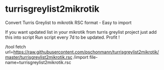 # turrisgreylist2mikrotik
Convert Turris Greylist to mikrotik RSC format - Easy to import

If you want updated list in your mikrotik from turris greylist project just add this into script
Run script every 7d to be updated.
Profit !

/tool fetch url=https://raw.githubusercontent.com/pschonmann/turrisgreylist2mikrotik/master/turrisgreylist2mikrotik.rsc
/import file-name=turrisgreylist2mikrotik.rsc
